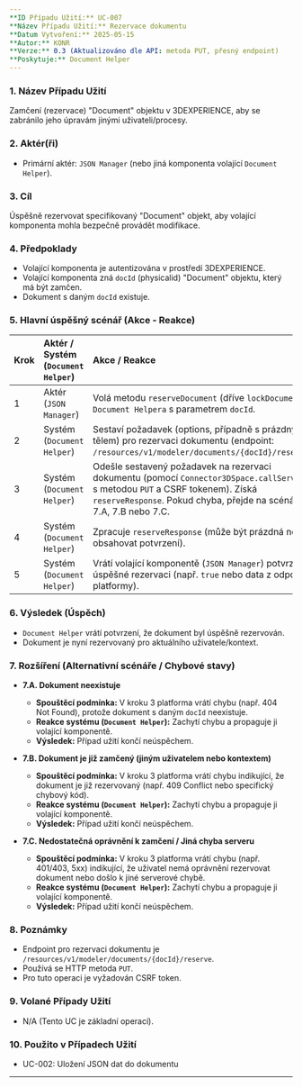 ```yaml
---
**ID Případu Užití:** UC-007
**Název Případu Užití:** Rezervace dokumentu
**Datum Vytvoření:** 2025-05-15
**Autor:** KONR
**Verze:** 0.3 (Aktualizováno dle API: metoda PUT, přesný endpoint)
**Poskytuje:** Document Helper
---
```


### 1. Název Případu Užití
Zamčení (rezervace) "Document" objektu v 3DEXPERIENCE, aby se zabránilo jeho úpravám jinými uživateli/procesy.

### 2. Aktér(ři)
-   Primární aktér: `JSON Manager` (nebo jiná komponenta volající `Document Helper`).

### 3. Cíl
Úspěšně rezervovat specifikovaný "Document" objekt, aby volající komponenta mohla bezpečně provádět modifikace.

### 4. Předpoklady
-   Volající komponenta je autentizována v prostředí 3DEXPERIENCE.
-   Volající komponenta zná `docId` (physicalid) "Document" objektu, který má být zamčen.
-   Dokument s daným `docId` existuje.

### 5. Hlavní úspěšný scénář (Akce - Reakce)

| Krok | Aktér / Systém (`Document Helper`) | Akce / Reakce                                                                                                                                                                                       |
| :--- | :--------------------------------- | :-------------------------------------------------------------------------------------------------------------------------------------------------------------------------------------------------- |
| 1    | Aktér (`JSON Manager`)             | Volá metodu `reserveDocument` (dříve `lockDocument`) `Document Helpera` s parametrem `docId`.                                                                                                       |
| 2    | Systém (`Document Helper`)         | Sestaví požadavek (options, případně s prázdným tělem) pro rezervaci dokumentu (endpoint: `/resources/v1/modeler/documents/{docId}/reserve`).                                                       |
| 3    | Systém (`Document Helper`)         | Odešle sestavený požadavek na rezervaci dokumentu (pomocí `Connector3DSpace.callService` s metodou `PUT` a CSRF tokenem). Získá `reserveResponse`. Pokud chyba, přejde na scénář 7.A, 7.B nebo 7.C. |
| 4    | Systém (`Document Helper`)         | Zpracuje `reserveResponse` (může být prázdná nebo obsahovat potvrzení).                                                                                                                             |
| 5    | Systém (`Document Helper`)         | Vrátí volající komponentě (`JSON Manager`) potvrzení o úspěšné rezervaci (např. `true` nebo data z odpovědi platformy).                                                                             |

### 6. Výsledek (Úspěch)
-   `Document Helper` vrátí potvrzení, že dokument byl úspěšně rezervován.
-   Dokument je nyní rezervovaný pro aktuálního uživatele/kontext.

### 7. Rozšíření (Alternativní scénáře / Chybové stavy)

*   **7.A. Dokument neexistuje**
    *   **Spouštěcí podmínka:** V kroku 3 platforma vrátí chybu (např. 404 Not Found), protože dokument s daným `docId` neexistuje.
    *   **Reakce systému (`Document Helper`):** Zachytí chybu a propaguje ji volající komponentě.
    *   **Výsledek:** Případ užití končí neúspěchem.

*   **7.B. Dokument je již zamčený (jiným uživatelem nebo kontextem)**
    *   **Spouštěcí podmínka:** V kroku 3 platforma vrátí chybu indikující, že dokument je již rezervovaný (např. 409 Conflict nebo specifický chybový kód).
    *   **Reakce systému (`Document Helper`):** Zachytí chybu a propaguje ji volající komponentě.
    *   **Výsledek:** Případ užití končí neúspěchem.

*   **7.C. Nedostatečná oprávnění k zamčení / Jiná chyba serveru**
    *   **Spouštěcí podmínka:** V kroku 3 platforma vrátí chybu (např. 401/403, 5xx) indikující, že uživatel nemá oprávnění rezervovat dokument nebo došlo k jiné serverové chybě.
    *   **Reakce systému (`Document Helper`):** Zachytí chybu a propaguje ji volající komponentě.
    *   **Výsledek:** Případ užití končí neúspěchem.

### 8. Poznámky
-   Endpoint pro rezervaci dokumentu je `/resources/v1/modeler/documents/{docId}/reserve`.
-   Používá se HTTP metoda `PUT`.
-   Pro tuto operaci je vyžadován CSRF token.

### 9. Volané Případy Užití
-   N/A (Tento UC je základní operací).

### 10. Použito v Případech Užití
-   UC-002: Uložení JSON dat do dokumentu

---

